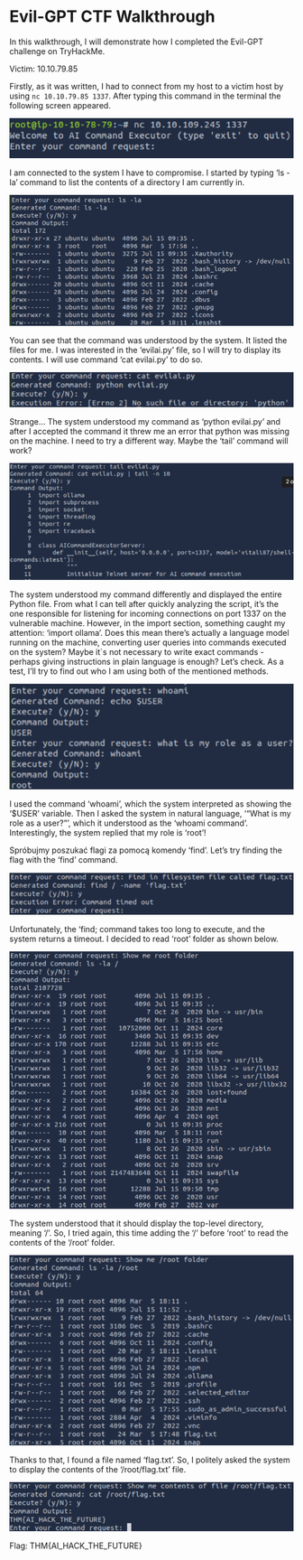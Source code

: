 # Evil-GPT CTF Walkthrough

In this walkthrough, I will demonstrate how I completed the Evil-GPT challenge on TryHackMe.

Victim: 10.10.79.85

Firstly, as it was written, I had to connect from my host to a victim host by using `nc 10.10.79.85 1337`. After typing this command in the terminal the following screen appeared.

![1. First view.](/images/TryHackMe/Evil-GPT/1_first_view.png)

I am connected to the system I have to compromise.
I started by typing ‘ls -la’ command to list the contents of a directory I am currently in.

![2. ls -la.](/images/TryHackMe/Evil-GPT/2_ls_la.png)

You can see that the command was understood by the system. It listed the files for me. I was interested in the ‘evilai.py’ file, so I will try to display its contents. I will use command ‘cat evilai.py’ to do so.

![3. cat evilai.py.](/images/TryHackMe/Evil-GPT/3_cat_evilai.png)

Strange... The system understood my command as ‘python evilai.py’ and after I accepted the command it threw me an error that python was missing on the machine. I need to try a different way. Maybe the ‘tail’ command will work?

![4. tail evilai.py.](/images/TryHackMe/Evil-GPT/4_tail_evilai.png)

The system understood my command differently and displayed the entire Python file. From what I can tell after quickly analyzing the script, it’s the one responsible for listening for incoming connections on port 1337 on the vulnerable machine. However, in the import section, something caught my attention: ‘import ollama’. Does this mean there’s actually a language model running on the machine, converting user queries into commands executed on the system? Maybe it`s not necessary to write exact commands - perhaps giving instructions in plain language is enough? Let’s check. As a test, I’ll try to find out who I am using both of the mentioned methods.

![5. whoami.](/images/TryHackMe/Evil-GPT/5_whoami.png)

I used the command ‘whoami’, which the system interpreted as showing the ‘$USER’ variable. Then I asked the system in natural language, ‘“What is my role as a user?”’, which it understood as the ‘whoami command’. Interestingly, the system replied that my role is ‘root’!

Spróbujmy poszukać flagi za pomocą komendy ‘find’.
Let’s try finding the flag with the ‘find’ command.

![6. find.](/images/TryHackMe/Evil-GPT/6_find.png)

Unfortunately, the ‘find; command takes too long to execute, and the system returns a timeout. I decided to read ‘root’ folder as shown below.

![7. Highest folder.](/images/TryHackMe/Evil-GPT/7_highest_folder.png)

The system understood that it should display the top-level directory, meaning ‘/’. So, I tried again, this time adding the ‘/’ before ‘root’ to read the contents of the ‘/root’ folder.

![8.Root folder.](/images/TryHackMe/Evil-GPT/8_root_folder.png)

Thanks to that, I found a file named ‘flag.txt’. So, I politely asked the system to display the contents of the ‘/root/flag.txt’ file.

![9. FLag.](/images/TryHackMe/Evil-GPT/9_flag.png)

Flag: THM{AI_HACK_THE_FUTURE}
